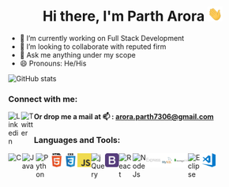    <h1 align="center">Hi there, I'm Parth Arora <img src="https://raw.githubusercontent.com/ABSphreak/ABSphreak/master/gifs/Hi.gif" width="30px"></h1>



- 🔭 I’m currently working on Full Stack Development
- 👯 I’m looking to collaborate with reputed firm
- 💬 Ask me anything under my scope
- 😄 Pronouns: He/His


![GitHub stats](https://github-readme-stats.vercel.app/api?username=partharora306&show_icons=true&locale=en&theme=radical)  

<h3>Connect with me:</h3>


<a href="https://www.linkedin.com/in/parth-arora-9271011b1/" ><img align="left" alt="Linkedin" width="26px" src="https://edent.github.io/SuperTinyIcons/images/svg/linkedin.svg"/> </a>
<a href="https://twitter.com/parth_306"><img align="left" alt="Twitter" width="26px" src="https://edent.github.io/SuperTinyIcons/images/svg/twitter.svg"/></a>
<b>Or drop me a mail at 📫 : <a href="arora.parth7306@gmail.com">arora.parth7306@gmail.com</a></b>
<br/>




<h3 align="left">Languages and Tools:</h3>

<p align="left"> <a href="https://www.cprogramming.com/" target="_blank"> <img align="left" alt="C" width="28px" src="https://cdn.jsdelivr.net/npm/programming-languages-logos@0.0.3/src/c/c_512x512.png" /> </a>
<a href="https://www.java.com" target="_blank"> <img align="left" alt="Java" width="28px" src="https://cdn.jsdelivr.net/npm/programming-languages-logos@0.0.3/src/java/java_512x512.png" /> </a> 
<a href="https://www.python.org/" target="_blank"> <img align="left" alt="Python" width="28px" src="https://raw.githubusercontent.com/rhoit/mode-icons/dump/icons/python.png" /></a>
<a href="https://www.w3.org/html/" target="_blank"> <img align="left" alt="HTML5" width="28px" src="https://raw.githubusercontent.com/github/explore/80688e429a7d4ef2fca1e82350fe8e3517d3494d/topics/html/html.png" /> </a> 
<a href="https://www.w3schools.com/css/" target="_blank"> <img align="left" alt="CSS3" width="28px" src="https://raw.githubusercontent.com/github/explore/80688e429a7d4ef2fca1e82350fe8e3517d3494d/topics/css/css.png" /></a>
<a href="https://developer.mozilla.org/en-US/docs/Web/JavaScript" target="_blank"> <img align="left" alt="JavaScript" width="28px" src="https://raw.githubusercontent.com/github/explore/80688e429a7d4ef2fca1e82350fe8e3517d3494d/topics/javascript/javascript.png" /> </a> 
<a href="https://www.w3schools.com/jquery/default.asp" target="_blank"><img align="left" alt="jQuery" width="28px" src="https://cdn.iconscout.com/icon/free/png-512/jquery-10-1175155.png" /></a>
<a href="https://getbootstrap.com" target="_blank"> <img src="https://raw.githubusercontent.com/github/explore/80688e429a7d4ef2fca1e82350fe8e3517d3494d/topics/bootstrap/bootstrap.png" align="left" alt="bootstrap" width="28"/> </a> 
<a href="https://reactjs.org/" target="_blank"> <img align="left" alt="React" width="28px" src="https://upload.wikimedia.org/wikipedia/commons/thumb/a/a7/React-icon.svg/1200px-React-icon.svg.png" /></a>
<a href="https://nodejs.org" target="_blank"> <img align="left" alt="NodeJs" width="28px" src="https://upload.wikimedia.org/wikipedia/commons/thumb/d/d9/Node.js_logo.svg/1200px-Node.js_logo.svg.png" /> </a>
 <a href="https://expressjs.com" target="_blank"> <img align="left" alt="Express" width="28px" src="https://raw.githubusercontent.com/github/explore/80688e429a7d4ef2fca1e82350fe8e3517d3494d/topics/express/express.png" /> </a>
<a href="https://www.mysql.com/" target="_blank"><img align="left" alt="MySQL" width="28px" src="https://raw.githubusercontent.com/github/explore/80688e429a7d4ef2fca1e82350fe8e3517d3494d/topics/mysql/mysql.png" /></a>
<a href="https://www.mongodb.com/" target="_blank"> <img align="left" alt="MongoDB" width="28px" src="https://raw.githubusercontent.com/github/explore/80688e429a7d4ef2fca1e82350fe8e3517d3494d/topics/mongodb/mongodb.png" /> </a>
<a href="https://www.eclipse.org/ide/" target="_blank"> <img align="left" alt="Eclipse" width="28px" src="https://user-images.githubusercontent.com/11943860/46922575-7017cf80-cfe1-11e8-845a-0cd198fb546c.png" /></a>
<a href="https://code.visualstudio.com/" target="_blank"> <img align="left" alt="Visual Studio Code" width="28px" src="https://raw.githubusercontent.com/github/explore/80688e429a7d4ef2fca1e82350fe8e3517d3494d/topics/visual-studio-code/visual-studio-code.png" /></a>
</p>
   
